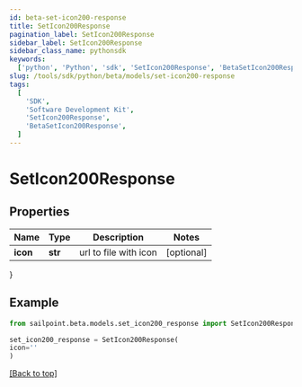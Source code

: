 ```yaml
---
id: beta-set-icon200-response
title: SetIcon200Response
pagination_label: SetIcon200Response
sidebar_label: SetIcon200Response
sidebar_class_name: pythonsdk
keywords:
  ['python', 'Python', 'sdk', 'SetIcon200Response', 'BetaSetIcon200Response']
slug: /tools/sdk/python/beta/models/set-icon200-response
tags:
  [
    'SDK',
    'Software Development Kit',
    'SetIcon200Response',
    'BetaSetIcon200Response',
  ]
---
```


# SetIcon200Response

## Properties

| Name     | Type    | Description           | Notes      |
| -------- | ------- | --------------------- | ---------- |
| **icon** | **str** | url to file with icon | [optional] |

}

## Example

```python
from sailpoint.beta.models.set_icon200_response import SetIcon200Response

set_icon200_response = SetIcon200Response(
icon=''
)

```

[[Back to top]](#)
